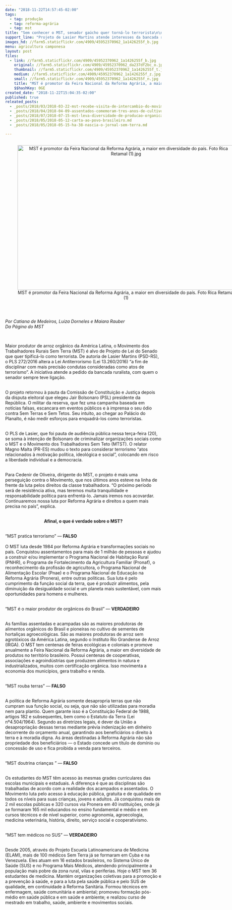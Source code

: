 ```yaml
---
date: "2018-11-22T14:57:45-02:00"
tags:
  - tag: produção
  - tag: reforma-agrária
  - tag: mst
title: "Sem conhecer o MST, senador gaúcho quer torná-lo terrorista\n\n"
support_line: "Projeto de Lasier Martins atende interesses da bancada ruralista e impede avanço da Reforma Agrária\n\n"
images_hd: //farm5.staticflickr.com/4909/45952370962_1a1426255f_b.jpg
menu: agricultura camponesa
layout: post
files:
  - link: //farm5.staticflickr.com/4909/45952370962_1a1426255f_b.jpg
    original: //farm5.staticflickr.com/4909/45952370962_da237df2bc_o.jpg
    thumbnail: //farm5.staticflickr.com/4909/45952370962_1a1426255f_t.jpg
    medium: //farm5.staticflickr.com/4909/45952370962_1a1426255f_z.jpg
    small: //farm5.staticflickr.com/4909/45952370962_1a1426255f_n.jpg
    title: "MST é promotor da Feira Nacional da Reforma Agrária, a maior em diversidade do país. Foto Rica Retamal (1).jpg"
    $$hashKey: 0GE
created_date: "2018-11-22T15:04:35-02:00"
published: true
releated_posts:
  - _posts/2018/03/2018-03-22-mst-recebe-visita-de-intercambio-do-movimento-de-reconstrucao-rural.md
  - _posts/2018/04/2018-04-09-assentados-comemoram-tres-anos-de-cultivo-de-feijao-organico-no-rs.md
  - _posts/2018/07/2018-07-15-mst-leva-diversidade-de-producao-organica-em-eventos-de-economia-solidaria.md
  - _posts/2018/05/2018-05-12-carta-ao-povo-brasileiro.md
  - _posts/2018/05/2018-05-15-ha-38-nascia-o-jornal-sem-terra.md

---
```

<div style="text-align:center">
<figure class="image" style="display:inline-block"><img alt="MST é promotor da Feira Nacional da Reforma Agrária, a maior em diversidade do país. Foto Rica Retamal (1).jpg" height="467" src="//farm5.staticflickr.com/4909/45952370962_1a1426255f_b.jpg" width="700" />
<figcaption>MST é promotor da Feira Nacional da Reforma Agrária, a maior em diversidade do país. Foto Rica Retamal (1)</figcaption>
</figure>
</div>

<p dir="ltr">&nbsp;</p>

<p dir="ltr"><em>Por Catiana de Medeiros, Luiza Dorneles e Maiara Rauber<br />
Da P&aacute;gina do MST&nbsp;</em></p>

<div>&nbsp;</div>

<p dir="ltr">Maior produtor de arroz org&acirc;nico da Am&eacute;rica Latina, o Movimento dos Trabalhadores Rurais Sem Terra (MST) &eacute; alvo de Projeto de Lei do Senado que quer tipific&aacute;-lo como terrorista. De autoria de Lasier Martins (PSD-RS), o PLS 272/2016 altera a Lei Antiterrorismo (Lei 13.260/2016) &ldquo;a fim de disciplinar com mais precis&atilde;o condutas consideradas como atos de terrorismo&rdquo;. A iniciativa atende a pedido da bancada ruralista, com quem o senador sempre teve liga&ccedil;&atilde;o.</p>

<p dir="ltr"><br />
O projeto retornou &agrave; pauta da Comiss&atilde;o de Constitui&ccedil;&atilde;o e Justi&ccedil;a depois da disputa eleitoral que elegeu Jair Bolsonaro (PSL) presidente da Rep&uacute;blica. O militar da reserva, que fez uma campanha baseada em not&iacute;cias falsas, escancara em eventos p&uacute;blicos e &agrave; imprensa o seu &oacute;dio contra Sem Terras e Sem Tetos. Seu intuito, ao chegar ao Pal&aacute;cio do Planalto, &eacute; n&atilde;o medir esfor&ccedil;os para enquadr&aacute;-los como terroristas.</p>

<p dir="ltr"><br />
O PLS de Lasier, que foi pauta de audi&ecirc;ncia p&uacute;blica nessa ter&ccedil;a-feira (20), se soma &agrave; inten&ccedil;&atilde;o de Bolsonaro de criminalizar organiza&ccedil;&otilde;es sociais como o MST e o Movimento dos Trabalhadores Sem Teto (MTST). O relator Magno Malta (PR-ES) mudou o texto para considerar terrorismo &ldquo;atos relacionados &agrave; motiva&ccedil;&atilde;o pol&iacute;tica, ideol&oacute;gica e social&rdquo;, colocando em risco a liberdade individual e a democracia.</p>

<p dir="ltr"><br />
Para Cedenir de Oliveira, dirigente do MST, o projeto &eacute; mais uma persegui&ccedil;&atilde;o contra o Movimento, que nos &uacute;ltimos anos esteve na linha de frente da luta pelos direitos da classe trabalhadora. &ldquo;O pr&oacute;ximo per&iacute;odo ser&aacute; de resist&ecirc;ncia ativa, mas teremos muita tranquilidade e responsabilidade pol&iacute;tica para enfrent&aacute;-lo. Jamais iremos nos acovardar. Continuaremos nossa luta por Reforma Agr&aacute;ria e direitos a quem mais precisa no pa&iacute;s&rdquo;, explica.</p>

<p dir="ltr" style="text-align: center;"><br />
<strong>Afinal, o que &eacute; verdade sobre o MST?</strong></p>

<p dir="ltr"><br />
&ldquo;MST pratica terrorismo&rdquo; &mdash; <strong>FALSO</strong><br />
<br />
O MST luta desde 1984 por Reforma Agr&aacute;ria e transforma&ccedil;&otilde;es sociais no pa&iacute;s. Conquistou assentamentos para mais de 1 milh&atilde;o de pessoas e ajudou a construir e/ou implementar o Programa Nacional de Habita&ccedil;&atilde;o Rural (PNHR), o Programa de Fortalecimento da Agricultura Familiar (Pronaf), o reconhecimento da profiss&atilde;o de agricultora, o Programa Nacional de Alimenta&ccedil;&atilde;o Escolar (Pnae) e o Programa Nacional de Educa&ccedil;&atilde;o na Reforma Agr&aacute;ria (Pronera), entre outras pol&iacute;ticas. Sua luta &eacute; pelo cumprimento da fun&ccedil;&atilde;o social da terra, que &eacute; produzir alimentos, pela diminui&ccedil;&atilde;o da desigualdade social e um planeta mais sustent&aacute;vel, com mais oportunidades para homens e mulheres.</p>

<p dir="ltr"><br />
&ldquo;MST &eacute; o maior produtor de org&acirc;nicos do Brasil&rdquo; &mdash; <strong>VERDADEIRO</strong></p>

<p dir="ltr"><br />
As fam&iacute;lias assentadas e acampadas s&atilde;o as maiores produtoras de alimentos org&acirc;nicos do Brasil e pioneiras no cultivo de sementes de hortali&ccedil;as agroecol&oacute;gicas. S&atilde;o as maiores produtoras de arroz sem agrot&oacute;xicos da Am&eacute;rica Latina, segundo o Instituto Rio Grandense de Arroz (IRGA). O MST tem centenas de feiras ecol&oacute;gicas e coloniais e promove anualmente a Feira Nacional da Reforma Agr&aacute;ria, a maior em diversidade de produtos no territ&oacute;rio brasileiro. Possui centenas de cooperativas, associa&ccedil;&otilde;es e agroind&uacute;strias que produzem alimentos in natura e industrializados, muitos com certifica&ccedil;&atilde;o org&acirc;nica. Isso movimenta a economia dos munic&iacute;pios, gera trabalho e renda.</p>

<p dir="ltr"><br />
&ldquo;MST rouba terras&rdquo; &mdash; <strong>FALSO</strong></p>

<p dir="ltr"><br />
A pol&iacute;tica de Reforma Agr&aacute;ria somente desapropria terras que n&atilde;o cumpram sua fun&ccedil;&atilde;o social, ou seja, que n&atilde;o s&atilde;o utilizadas para moradia nem para plantio. Quem garante isso &eacute; a Constitui&ccedil;&atilde;o Federal de 1988, artigos 182 e subsequentes, bem como o Estatuto da Terra (Lei n&ordm;4.504/1964). Segundo as diretrizes legais, &eacute; dever da Uni&atilde;o a desapropria&ccedil;&atilde;o dessas terras mediante pr&eacute;via indeniza&ccedil;&atilde;o em dinheiro decorrente do or&ccedil;amento anual, garantindo aos benefici&aacute;rios o direito &agrave; terra e &agrave; moradia digna. As &aacute;reas destinadas &agrave; Reforma Agr&aacute;ria n&atilde;o s&atilde;o propriedade dos benefici&aacute;rios &mdash; o Estado concede um t&iacute;tulo de dom&iacute;nio ou concess&atilde;o de uso e fica proibida a venda para terceiros.</p>

<p dir="ltr"><br />
&ldquo;MST doutrina crian&ccedil;as &rdquo; &mdash; <strong>FALSO</strong></p>

<p dir="ltr"><br />
Os estudantes do MST t&ecirc;m acesso &agrave;s mesmas grades curriculares das escolas municipais e estaduais. A diferen&ccedil;a &eacute; que as disciplinas s&atilde;o trabalhadas de acordo com a realidade dos acampados e assentados. O Movimento luta pelo acesso &agrave; educa&ccedil;&atilde;o p&uacute;blica, gratuita e de qualidade em todos os n&iacute;veis para suas crian&ccedil;as, jovens e adultos. J&aacute; conquistou mais de 2 mil escolas p&uacute;blicas e 320 cursos via Pronera em 40 institui&ccedil;&otilde;es, onde j&aacute; se formaram 165 mil educandos no ensino fundamental e m&eacute;dio e em cursos t&eacute;cnicos e de n&iacute;vel superior, como agronomia, agroecologia, medicina veterin&aacute;ria, hist&oacute;ria, direito, servi&ccedil;o social e cooperativismo.</p>

<p dir="ltr"><br />
&ldquo;MST tem m&eacute;dicos no SUS&rdquo; &mdash;<strong> VERDADEIRO</strong></p>

<p dir="ltr"><br />
Desde 2005, atrav&eacute;s do Projeto Escuela Latinoamericana de Medicina (ELAM), mais de 100 m&eacute;dicos Sem Terra j&aacute; se formaram em Cuba e na Venezuela. Eles atuam em 16 estados brasileiros, no Sistema &Uacute;nico de Sa&uacute;de (SUS) e no Programa Mais M&eacute;dicos, atendendo principalmente a popula&ccedil;&atilde;o mais pobre da zona rural, vilas e periferias. Hoje o MST tem 36 estudantes de medicina. Mant&eacute;m organiza&ccedil;&otilde;es coletivas para a promo&ccedil;&atilde;o e a preven&ccedil;&atilde;o &agrave; sa&uacute;de, e para a luta pela sa&uacute;de p&uacute;blica e pelo SUS de qualidade, em continuidade &agrave; Reforma Sanit&aacute;ria. Formou t&eacute;cnicos em enfermagem, sa&uacute;de comunit&aacute;ria e ambiental; promoveu forma&ccedil;&atilde;o p&oacute;s-m&eacute;dio em sa&uacute;de p&uacute;blica e em sa&uacute;de e ambiente; e realizou curso de mestrado em trabalho, sa&uacute;de, ambiente e movimentos sociais.</p>

<div class="yj6qo ajU" style="cursor: pointer; outline: none; padding: 10px 0px; width: 22px; margin: 2px 0px 0px; color: rgb(34, 34, 34); font-family: Arial, Helvetica, sans-serif; font-size: small;">&nbsp;</div>
